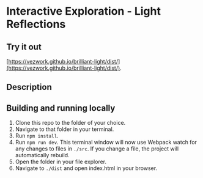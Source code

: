 # Interactive Exploration - Light Reflections

## Try it out

[https://vezwork.github.io/brilliant-light/dist/](https://vezwork.github.io/brilliant-light/dist/).

## Description

## Building and running locally

1. Clone this repo to the folder of your choice.
2. Navigate to that folder in your terminal.
3. Run `npm install`.
4. Run `npm run dev`. This terminal window will now use Webpack watch for any changes to files in
`./src`. If you change a file, the project will automatically rebuild.
5. Open the folder in your file explorer.
6. Navigate to `./dist` and open index.html in your browser.
